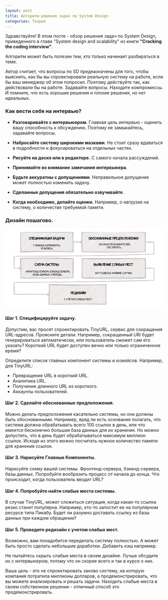 ```yaml
---
layout: post
title: Алгоритм решения задач по System Design
categories: Теория
---
```


Здравствуйте!
В этом посте - обзор  решения задач по System Design, приведенного в главе "System design 
and scalability" из книги **"Cracking the coding interview"**.


Алгоритм может быть полезен тем, кто только начинает разбираться в теме.


Автор считает, что вопросы по SD предназначены для того, чтобы выяснить, как бы вы спроектировали реальную систему 
на работе, 
если бы ваш менеджер об этом попросил. Поэтому действуйте так, как действовали бы на работе. Задавайте вопросы. 
Находите компромиссы. И помните, что есть хорошие решения и плохие решения, но нет идеальных.

### Как вести себя на интервью?

- **Разговаривайте с интервьюером**. Главная цель интервью - оценить вашу способность к обсуждению. Поэтому не 
  замыкайтесь, задавайте вопросы.

- **Набросайте систему широкими мазками**. Не стоит сразу вдаваться в подробности и фокусироваться на отдельных частях.

- **Рисуйте на доске или в редакторе.** С самого начала рассуждений.

- **Принимайте во внимание замечания интервьюера**. 

- **Будьте аккуратны с допущениями**. Неправильное допущение может полностью изменить задачу.

- **Сделанные допущения обязательно озвучивайте**.

- **Когда необходимо, делайте оценки.** Например, о нагрузке на систему, о количестве требуемой памяти.

### Дизайн пошагово.


![images/sd_cracking_interview.png](../images/sd_cracking_interview.png)


#### Шаг 1. **Специфицируйте задачу**. 
Допустим, вас просят cпроектировать TinyURL, сервис для сокращения URL-адресов. Проясните детали. Например, сокращенный 
URl будет генерироваться автоматически, или пользователь сможет сам его указать? Короткий URL будет доступен 
вечно или только ограниченное время?

Определите список главных компонент системы и юзкейсов. Например, для TinyURL:
- Превращение URL в короткий URL.
- Аналитика URL.
- Получение длинного URL из короткого.
- Аккаунты пользователей.

#### Шаг 2. **Сделайте обоснованные предположения**.
Можно делать предположения касательно системы, но они должны быть обоснованными. Например, вряд ли есть основания 
полагать, что система должна обрабатывать всего 100 ссылок в день, или что имеется бесконечно большая база данных для их
хранения. Но можно допустить, что  в день будет обрабатываться максимум миллион ссылок. Исходя из этого можно посчитать нужное количество памяти для хранения ссылок.


#### Шаг 3. **Нарисуйте Главные Компоненты**.

Нарисуйте схему вашей системы. Фронтенд-сервера, бэкенд-сервера, базы данных. Попробуйте вообразить процесс от 
начала до конца. Что происходит, когда пользователь вводит URL?


#### Шаг 4. **Попробуйте найти слабые места системы**.

В случае TinyURL, может сложиться ситуация, когда какая-то ссылка резко станет популярна. Например, кто-то 
запостит ее на популярном ресурсе типа Пикабу. Будет ли разумно доставать ссылку из базы данных при каждом 
обращении?

#### Шаг 5. **Проведите редизайн с учетом слабых мест.**

Возможно, вам понадобится переделать систему полностью. А может быть просто сделать небольшие доработки. Добавить 
кэш например.

Не пытайтесь скрыть слабые места в своем дизайне. Лучше обсудите их с интервьюером, потому что он скорее всего и так 
в курсе о них.

Ваша цель - это не спроектировать заново систему, на которую компания потратила миллионы долларов, а продемонстрировать,
что вы можете анализировать и решать задачи. Находить слабые места в своем собственном решении - отличный способ это
продемонстрировать.







